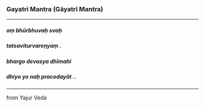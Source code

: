 ### Gayatri Mantra (Gāyatrī Mantra)

---

##### oṃ bhūrbhuvaḥ svaḥ
##### tatsaviturvareṇyaṃ .
##### bhargo devasya dhīmahi
##### dhiyo yo naḥ pracodayāt ..

---

from Yajur Veda
